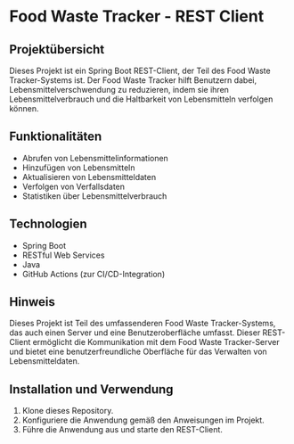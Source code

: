 # Food Waste Tracker - REST Client

## Projektübersicht

Dieses Projekt ist ein Spring Boot REST-Client, der Teil des Food Waste Tracker-Systems ist. Der Food Waste Tracker hilft Benutzern dabei, Lebensmittelverschwendung zu reduzieren, indem sie ihren Lebensmittelverbrauch und die Haltbarkeit von Lebensmitteln verfolgen können.

## Funktionalitäten

- Abrufen von Lebensmittelinformationen
- Hinzufügen von Lebensmitteln
- Aktualisieren von Lebensmitteldaten
- Verfolgen von Verfallsdaten
- Statistiken über Lebensmittelverbrauch

## Technologien

- Spring Boot
- RESTful Web Services
- Java
- GitHub Actions (zur CI/CD-Integration)

## Hinweis

Dieses Projekt ist Teil des umfassenderen Food Waste Tracker-Systems, das auch einen Server und eine Benutzeroberfläche umfasst. Dieser REST-Client ermöglicht die Kommunikation mit dem Food Waste Tracker-Server und bietet eine benutzerfreundliche Oberfläche für das Verwalten von Lebensmitteldaten.

## Installation und Verwendung

1. Klone dieses Repository.
2. Konfiguriere die Anwendung gemäß den Anweisungen im Projekt.
3. Führe die Anwendung aus und starte den REST-Client.


